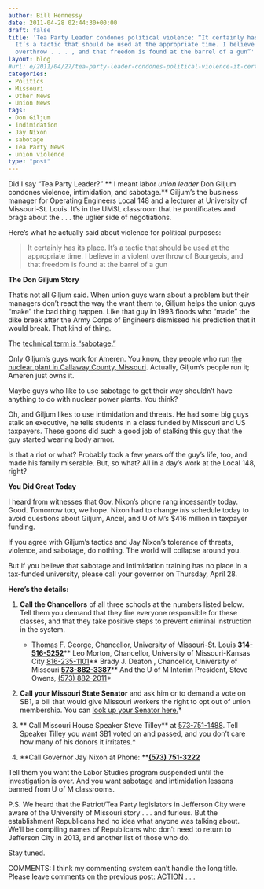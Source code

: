 ```yaml
---
author: Bill Hennessy
date: 2011-04-28 02:44:30+00:00
draft: false
title: 'Tea Party Leader condones political violence: “It certainly has its place.
  It’s a tactic that should be used at the appropriate time. I believe in a violent
  overthrow . . . , and that freedom is found at the barrel of a gun”'
layout: blog
#url: e/2011/04/27/tea-party-leader-condones-political-violence-it-certainly-has-its-place-its-a-tactic-that-should-be-used-at-the-appropriate-time-i-believe-in-a-violent-overthrow-and-that-free/
categories:
- Politics
- Missouri
- Other News
- Union News
tags:
- Don Giljum
- indimidation
- Jay Nixon
- sabotage
- Tea Party News
- union violence
type: "post"
---
```


Did I say “Tea Party Leader?” ** I meant labor _union leader_ Don Giljum condones violence, intimidation, and sabotage.** Giljum’s the business manager for Operating Engineers Local 148 and a lecturer at University of Missouri-St. Louis. It’s in the UMSL classroom that he pontificates and brags about the . . . the uglier side of negotiations.

Here’s what he actually said about violence for political purposes: 



>   It certainly has its place. It’s a tactic that should be used at the appropriate time. I believe in a violent overthrow of Bourgeois, and that freedom is found at the barrel of a gun 







**The Don Giljum Story**

That’s not all Giljum said. When union guys warn about a problem but their managers don’t react the way the want them to, Giljum helps the union guys “make” the bad thing happen. Like that guy in 1993 floods who “made” the dike break after the Army Corps of Engineers dismissed his prediction that it would break. That kind of thing. 

The [technical term is “sabotage.”](https://biggovernment.com/publius/2011/04/25/how-to-college-course-on-violent-union-tactics-part-ii-case-studies-edition/#more-260568) 

Only Giljum’s guys work for Ameren. You know, they people who run [the nuclear plant in Callaway County, Missouri](https://rockinconservative.com/2011/04/27/a-communist-saboteur-at-a-nuclear-power-plant/). Actually, Giljum’s people run it; Ameren just owns it. 

Maybe guys who like to use sabotage to get their way shouldn’t have anything to do with nuclear power plants. You think? 





Oh, and Giljum likes to use intimidation and threats. He had some big guys stalk an executive, he tells students in a class funded by Missouri and US taxpayers. These goons did such a good job of stalking this guy that the guy started wearing body armor. 

Is that a riot or what? Probably took a few years off the guy’s life, too, and made his family miserable. But, so what? All in a day’s work at the Local 148, right? 

**You Did Great Today**

I heard from witnesses that Gov. Nixon’s phone rang incessantly today. Good. Tomorrow too, we hope. Nixon had to change _his_ schedule today to avoid questions about Giljum, Ancel, and U of M’s $416 million in taxpayer funding. 

If you agree with Giljum’s tactics and Jay Nixon’s tolerance of threats, violence, and sabotage, do nothing. The world will collapse around you.

But if you believe that sabotage and intimidation training has no place in a tax-funded university, please call your governor on Thursday, April 28. 

**Here’s the details:**

1. **Call the Chancellors** of all three schools at the numbers listed below. Tell them you demand that they fire everyone responsible for these classes, and that they take positive steps to prevent criminal instruction in the system. 



    * Thomas F. George, Chancellor, University of Missouri-St. Louis **[314-516-5252](tel:314-516-5252)**** Leo Morton, Chancellor, University of Missouri-Kansas City [816-235-1101](tel:816-235-1101)** Brady J. Deaton , Chancellor, University of Missouri **[573-882-3387](tel:573-882-3387)**** And the U of M Interim President, Steve Owens, [(573) 882-2011](tel:%28573%29%20882-2011)*


2. **Call your Missouri State Senator** and ask him or to demand a vote on SB1, a bill that would give Missouri workers the right to opt out of union membership. You can [look up your Senator here.](https://stlouisteaparty.us1.list-manage2.com/track/click?u=b6334042e74991364820c98c6&id=ebb6fd874b&e=b1e997cfb9)*
3. ** Call Missouri House Speaker Steve Tilley** at [573-751-1488](tel:573-751-1488). Tell Speaker Tilley you want SB1 voted on and passed, and you don’t care how many of his donors it irritates.*
4. **Call Governor Jay Nixon at Phone: **[**(573) 751-3222**](tel:%28573%29%20751-3222)

Tell them you want the Labor Studies program suspended until the investigation is over. And you want sabotage and intimidation lessons banned from U of M classrooms.

P.S. We heard that the Patriot/Tea Party legislators in Jefferson City were aware of the University of Missouri story . . . and furious. But the establishment Republicans had no idea what anyone was talking about. We’ll be compiling names of Republicans who don’t need to return to Jefferson City in 2013, and another list of those who do. 

Stay tuned.



COMMENTS: I think my commenting system can’t handle the long title. Please leave comments on the previous post: [ACTION . . .](https://hennessysview.com/missouri-2/action-melt-the-phones/)
